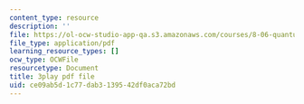 ```yaml
---
content_type: resource
description: ''
file: https://ol-ocw-studio-app-qa.s3.amazonaws.com/courses/8-06-quantum-physics-iii-spring-2018/ce09ab5d1c77dab3139542df0aca72bd_RWPfOV0CV5Y.pdf
file_type: application/pdf
learning_resource_types: []
ocw_type: OCWFile
resourcetype: Document
title: 3play pdf file
uid: ce09ab5d-1c77-dab3-1395-42df0aca72bd
---
```

